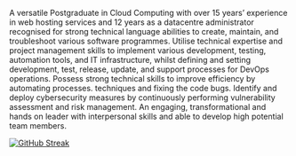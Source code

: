 A versatile Postgraduate in Cloud Computing with over 15 years’ experience in web hosting services and 12 years as a datacentre administrator recognised for strong technical language abilities to create, maintain, and troubleshoot various software programmes. Utilise technical expertise and project management skills to implement various development, testing, automation tools, and IT infrastructure, whilst defining and setting development, test, release, update, and support processes for DevOps operations. Possess strong technical skills to improve efficiency by automating processes. techniques and fixing the code bugs. Identify and deploy cybersecurity measures by continuously performing vulnerability assessment and risk management. An engaging, transformational and hands on leader with interpersonal skills and able to develop high potential team members.

<!---
KamranBiglari/KamranBiglari is a ✨ special ✨ repository because its `README.md` (this file) appears on your GitHub profile.
You can click the Preview link to take a look at your changes.
--->


[![GitHub Streak](https://streak-stats.demolab.com?user=KamranBiglari&theme=dark&hide_border=true&date_format=j%20M%5B%20Y%5D)](https://git.io/streak-stats)
